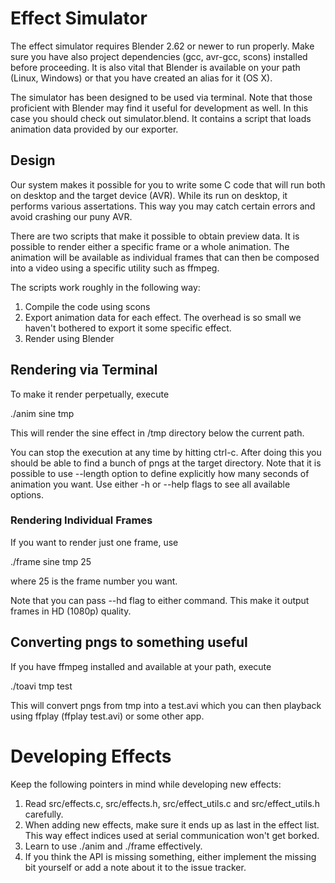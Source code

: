 # Effect Simulator

The effect simulator requires Blender 2.62 or newer to run properly. Make sure
you have also project dependencies (gcc, avr-gcc, scons) installed before
proceeding. It is also vital that Blender is available on your path (Linux,
Windows) or that you have created an alias for it (OS X).

The simulator has been designed to be used via terminal. Note that those
proficient with Blender may find it useful for development as well. In this
case you should check out simulator.blend. It contains a script that loads
animation data provided by our exporter.

## Design

Our system makes it possible for you to write some C code that will run both on
desktop and the target device (AVR). While its run on desktop, it performs
various assertations. This way you may catch certain errors and avoid crashing
our puny AVR.

There are two scripts that make it possible to obtain preview data. It is
possible to render either a specific frame or a whole animation. The animation
will be available as individual frames that can then be composed into a video
using a specific utility such as ffmpeg.

The scripts work roughly in the following way:

1. Compile the code using scons
2. Export animation data for each effect. The overhead is so small we haven't
bothered to export it some specific effect.
3. Render using Blender

## Rendering via Terminal

To make it render perpetually, execute

./anim sine tmp

This will render the sine effect in /tmp directory below the current path.

You can stop the execution at any time by hitting ctrl-c. After doing this you
should be able to find a bunch of pngs at the target directory. Note that it is
possible to use --length option to define explicitly how many seconds of
animation you want. Use either -h or --help flags to see all available options.

### Rendering Individual Frames

If you want to render just one frame, use

./frame sine tmp 25

where 25 is the frame number you want.

Note that you can pass --hd flag to either command. This make it output frames
in HD (1080p) quality.

## Converting pngs to something useful

If you have ffmpeg installed and available at your path, execute

./toavi tmp test

This will convert pngs from tmp into a test.avi which you can then playback
using ffplay (ffplay test.avi) or some other app.

# Developing Effects

Keep the following pointers in mind while developing new effects:

1. Read src/effects.c, src/effects.h, src/effect\_utils.c and
src/effect\_utils.h carefully.
2. When adding new effects, make sure it ends up as last in the effect list.
This way effect indices used at serial communication won't get borked.
3. Learn to use ./anim and ./frame effectively.
4. If you think the API is missing something, either implement the missing bit
yourself or add a note about it to the issue tracker.

